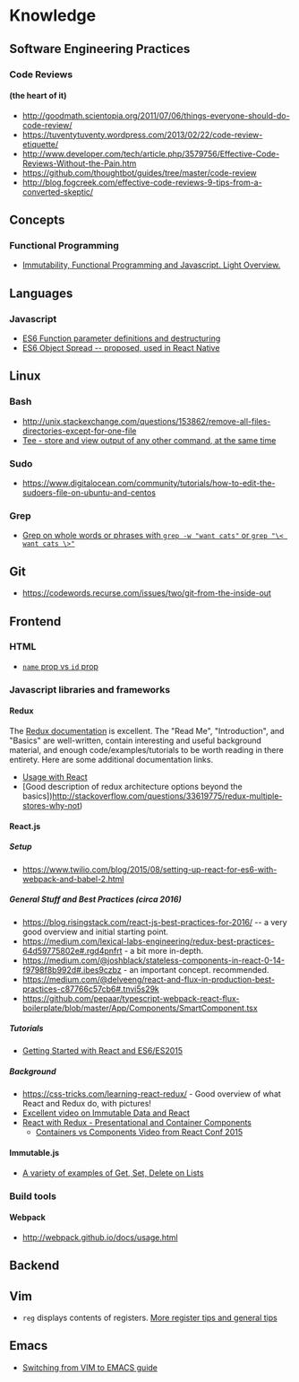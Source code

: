 # Knowledge

## Software Engineering Practices
### Code Reviews
#### (the heart of it)
- http://goodmath.scientopia.org/2011/07/06/things-everyone-should-do-code-review/
- https://tuventytuventy.wordpress.com/2013/02/22/code-review-etiquette/
- http://www.developer.com/tech/article.php/3579756/Effective-Code-Reviews-Without-the-Pain.htm
- https://github.com/thoughtbot/guides/tree/master/code-review
- http://blog.fogcreek.com/effective-code-reviews-9-tips-from-a-converted-skeptic/


## Concepts
### Functional Programming
- [Immutability, Functional Programming and Javascript. Light Overview.](https://auth0.com/blog/intro-to-immutable-js/)
## Languages
### Javascript

- [ES6 Function parameter definitions and destructuring](http://stackoverflow.com/questions/30862988/function-parameter-definitions-in-es6)
- [ES6 Object Spread -- proposed, used in React Native](http://redux.js.org/docs/recipes/UsingObjectSpreadOperator.html)


## Linux
### Bash
- http://unix.stackexchange.com/questions/153862/remove-all-files-directories-except-for-one-file
- [Tee - store and view output of any other command, at the same time](http://linux.101hacks.com/unix/tee-command-examples/)

### Sudo
- https://www.digitalocean.com/community/tutorials/how-to-edit-the-sudoers-file-on-ubuntu-and-centos

### Grep
- [Grep on whole words or phrases with `grep -w "want cats"` or `grep "\< want cats \>"`](http://www.computerworld.com/article/2764489/unix-tip-grepping-on-whole-words.html)

## Git
- https://codewords.recurse.com/issues/two/git-from-the-inside-out

## Frontend

### HTML

- [`name` prop vs `id` prop](http://stackoverflow.com/questions/7470268/html-input-name-vs-id)

### Javascript libraries and frameworks

#### Redux
The [Redux documentation](http://redux.js.org/) is excellent. The "Read Me", "Introduction", and "Basics" are well-written, contain interesting and useful background material, and enough code/examples/tutorials to be worth reading in there entirety. Here are some additional documentation links.
- [Usage with React](http://redux.js.org/docs/basics/UsageWithReact.html)
- [Good description of redux architecture options beyond the basics])http://stackoverflow.com/questions/33619775/redux-multiple-stores-why-not)

#### React.js
##### Setup
- https://www.twilio.com/blog/2015/08/setting-up-react-for-es6-with-webpack-and-babel-2.html

##### General Stuff and Best Practices (circa 2016)
- https://blog.risingstack.com/react-js-best-practices-for-2016/ -- a very good overview and initial starting point.
- https://medium.com/lexical-labs-engineering/redux-best-practices-64d59775802e#.rgd4pnfrt - a bit more in-depth.
- https://medium.com/@joshblack/stateless-components-in-react-0-14-f9798f8b992d#.ibes9czbz - an important concept. recommended.
- https://medium.com/@delveeng/react-and-flux-in-production-best-practices-c87766c57cb6#.tnvi5s29k
- https://github.com/pepaar/typescript-webpack-react-flux-boilerplate/blob/master/App/Components/SmartComponent.tsx

##### Tutorials
- [Getting Started with React and ES6/ES2015](https://blog.risingstack.com/the-react-way-getting-started-tutorial/)

##### Background
- https://css-tricks.com/learning-react-redux/ - Good overview of what React and Redux do, with pictures!
- [Excellent video on Immutable Data and React](https://www.youtube.com/watch?v=I7IdS-PbEgI)
- [React with Redux - Presentational and Container Components](https://medium.com/@dan_abramov/smart-and-dumb-components-7ca2f9a7c7d0#.nmbdhjyev)
  - [Containers vs Components Video from React Conf 2015](https://www.youtube.com/watch?v=KYzlpRvWZ6c&t=1351)

#### Immutable.js
- [A variety of examples of Get, Set, Delete on Lists](http://untangled.io/immutable-js-all-the-examples-youll-ever-need-to-get-set-and-delete-data-from-lists/)

### Build tools

#### Webpack
- http://webpack.github.io/docs/usage.html

## Backend

## Vim
 - `reg` displays contents of registers. [More register tips and general tips](https://www.cs.oberlin.edu/~kuperman/help/vim/registers.html)
## Emacs
 - [Switching from VIM to EMACS guide](http://blog.aaronbieber.com/2015/05/24/from-vim-to-emacs-in-fourteen-days.html)
